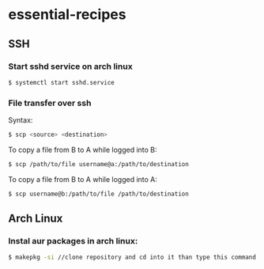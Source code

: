 # essential-recipes


## SSH

### Start sshd service on arch linux
```bash
$ systemctl start sshd.service
```
### File transfer over ssh

Syntax:

```bash
$ scp <source> <destination>
```

To copy a file from B to A while logged into B:

```bash
$ scp /path/to/file username@a:/path/to/destination
```

To copy a file from B to A while logged into A:

```bash
$ scp username@b:/path/to/file /path/to/destination
```


## Arch Linux

###  Instal aur packages in arch linux:

```bash
$ makepkg -si //clone repository and cd into it than type this command
```



